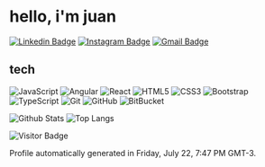 # hello, i'm juan

[![Linkedin Badge](https://img.shields.io/badge/-jcgonzalezasj-blue?style=flat-square&logo=Linkedin&logoColor=white&link=https://www.linkedin.com/in/anirudhemmadi/)](https://www.linkedin.com/in/jcgonzalezasj/)
[![Instagram Badge](https://img.shields.io/badge/-charsplusjk-purple?style=flat-square&logo=instagram&logoColor=white&link=https://instagram.com/kanna6501/)](https://instagram.com/charsplusjk)
[![Gmail Badge](https://img.shields.io/badge/-jcgonzalezasj@gmail.com-c14438?style=flat-square&logo=Gmail&logoColor=white&link=mailto:jcgonzalezasj@gmail.com)](mailto:jcgonzalezasj@gmail.com)

## tech

![JavaScript](https://img.shields.io/badge/-JavaScript-black?style=flat-square&logo=javascript)
![Angular](https://img.shields.io/badge/-Angular-1572B6?style=flat-square&logo=angular&logoColor=white)
![React](https://img.shields.io/badge/-React-black?style=flat-square&logo=react)
![HTML5](https://img.shields.io/badge/-HTML5-E34F26?style=flat-square&logo=html5&logoColor=white)
![CSS3](https://img.shields.io/badge/-CSS3-1572B6?style=flat-square&logo=css3)
![Bootstrap](https://img.shields.io/badge/-Bootstrap-563D7C?style=flat-square&logo=bootstrap)
![TypeScript](https://img.shields.io/badge/-TypeScript-007ACC?style=flat-square&logo=typescript)
![Git](https://img.shields.io/badge/-Git-black?style=flat-square&logo=git)
![GitHub](https://img.shields.io/badge/-GitHub-181717?style=flat-square&logo=github)
![BitBucket](https://img.shields.io/badge/-BitBucket-darkblue?style=flat-square&logo=bitbucket)

![Github Stats](https://github-readme-stats.vercel.app/api?username=jcgonzalezasj&theme=midnight-purple&count_private=true&show_icons=true&include_all_commits=true)
![Top Langs](https://github-readme-stats.vercel.app/api/top-langs/?username=jcgonzalezasj&theme=midnight-purple&hide=TeX&layout=compact)

![Visitor Badge](https://visitor-badge.laobi.icu/badge?page_id=jcgonzalezasj.jcgonzalezasj)

Profile automatically generated in Friday, July 22, 7:47 PM GMT-3.